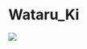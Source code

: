 # Wataru_Ki
[![](https://raw.githubusercontent.com/Wataru-Ki/Wataru_Ki/master/profile-summary-card-output/nord_bright/1-repos-per-language.svg)](https://github.com/vn7n24fzkq/github-profile-summary-cards)
